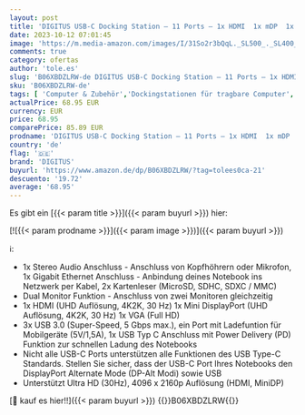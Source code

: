 ```yaml
---
layout: post
title: 'DIGITUS USB-C Docking Station – 11 Ports – 1x HDMI  1x mDP  1x VGA  4K@30Hz  – 3x USB 3.0 / USB 2.0  1x USB Typ-C – RJ45 LAN  Klinke Audio  Kartenleser – Silber'
date: 2023-10-12 07:01:45
image: 'https://m.media-amazon.com/images/I/31So2r3bQqL._SL500_._SL400_.jpg'
comments: true
category: ofertas
author: 'tole.es'
slug: 'B06XBDZLRW-de DIGITUS USB-C Docking Station – 11 Ports – 1x HDMI 1x mDP...'
sku: 'B06XBDZLRW-de'
tags: [ 'Computer & Zubehör','Dockingstationen für tragbare Computer','Ladegeräte & Dockingstationen für tragbare Computer','Laptop-Zubehör','Zubehör','digitus','🇩🇪', ]
actualPrice: 68.95 EUR
currency: EUR
price: 68.95
comparePrice: 85.89 EUR
prodname: 'DIGITUS USB-C Docking Station – 11 Ports – 1x HDMI  1x mDP  1x VGA  4K@30Hz  – 3x USB 3.0 / USB 2.0  1x USB Typ-C – RJ45 LAN  Klinke Audio  Kartenleser – Silber'
country: 'de'
flag: '🇩🇪'
brand: 'DIGITUS'
buyurl: 'https://www.amazon.de/dp/B06XBDZLRW/?tag=tolees0ca-21'
descuento: '19.72'
average: '68.95'
---
```


Es gibt ein [{{< param title >}}]({{< param buyurl >}}) hier:

[![{{< param prodname >}}]({{< param image >}})]({{< param buyurl >}})

ℹ️:

- 1x Stereo Audio Anschluss - Anschluss von Kopfhöhrern oder Mikrofon, 1x Gigabit Ethernet Anschluss - Anbindung deines Notebook ins Netzwerk per Kabel, 2x Kartenleser (MicroSD, SDHC, SDXC / MMC)
- Dual Monitor Funktion - Anschluss von zwei Monitoren gleichzeitig
- 1x HDMI (UHD Auflösung, 4K2K, 30 Hz) 1x Mini DisplayPort (UHD Auflösung, 4K2K, 30 Hz) 1x VGA (Full HD)
- 3x USB 3.0 (Super-Speed, 5 Gbps max.), ein Port mit Ladefuntion für Mobilgeräte (5V/1,5A), 1x USB Typ C Anschluss mit Power Delivery (PD) Funktion zur schnellen Ladung des Notebooks
- Nicht alle USB-C Ports unterstützen alle Funktionen des USB Type-C Standards. Stellen Sie sicher, dass der USB-C Port Ihres Notebooks den DisplayPort Alternate Mode (DP-Alt Modi) sowie USB
- Unterstützt Ultra HD (30Hz), 4096 x 2160p Auflösung (HDMI, MiniDP)

[🛒 kauf es hier!!]({{< param buyurl >}})
{{<world>}}B06XBDZLRW{{</world>}}
